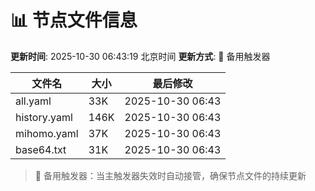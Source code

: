# 📊 节点文件信息

**更新时间**: 2025-10-30 06:43:19 北京时间
**更新方式**: 🔄 备用触发器

| 文件名 | 大小 | 最后修改 |
|--------|------|----------|
| all.yaml | 33K | 2025-10-30 06:43 |
| history.yaml | 146K | 2025-10-30 06:43 |
| mihomo.yaml | 37K | 2025-10-30 06:43 |
| base64.txt | 31K | 2025-10-30 06:43 |

> 🔄 备用触发器：当主触发器失效时自动接管，确保节点文件的持续更新
